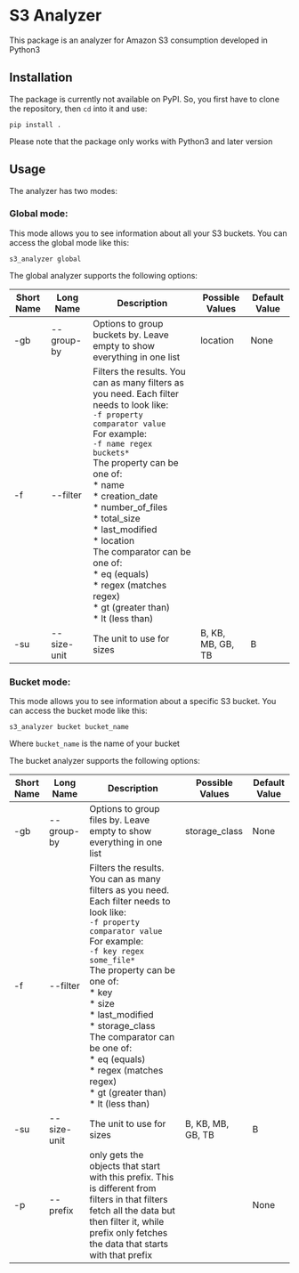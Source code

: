# S3 Analyzer

This package is an analyzer for Amazon S3 consumption developed in Python3

## Installation

The package is currently not available on PyPI. So, you first have to clone the repository, then `cd` into it and use:

```
pip install .
```

Please note that the package only works with Python3 and later version

## Usage

The analyzer has two modes:

### Global mode:

This mode allows you to see information about all your S3 buckets. You can access the global mode like this:

```
s3_analyzer global
```

The global analyzer supports the following options:

| Short Name | Long Name  | Description | Possible Values  | Default Value  | 
|------------|------------|---|---|---|
| -gb        | --group-by | Options to group buckets by. Leave empty to show everything in one list  | location  | None  |
| -f         | --filter   | Filters the results. You can as many filters as you need. Each filter needs to look like:<br>`-f property comparator value`<br>For example:<br>`-f name regex buckets*`<br>The property can be one of:<br>* name<br>* creation_date<br>* number_of_files<br>* total_size<br>* last_modified<br>* location<br>The comparator can be one of:<br>* eq (equals)<br>* regex (matches regex)<br>* gt (greater than)<br>* lt (less than) |   |   |
| -su        | --size-unit| The unit to use for sizes | B, KB, MB, GB, TB  | B |

### Bucket mode:

This mode allows you to see information about a specific S3 bucket. You can access the bucket mode like this:

```
s3_analyzer bucket bucket_name
```

Where `bucket_name` is the name of your bucket

The bucket analyzer supports the following options:

| Short Name | Long Name  | Description | Possible Values  | Default Value  | 
|------------|------------|---|---|---|
| -gb        | --group-by | Options to group files by. Leave empty to show everything in one list  | storage_class  | None  |
| -f         | --filter   | Filters the results. You can as many filters as you need. Each filter needs to look like:<br>`-f property comparator value`<br>For example:<br>`-f key regex some_file*`<br>The property can be one of:<br>* key<br>* size<br>* last_modified<br>* storage_class<br>The comparator can be one of:<br>* eq (equals)<br>* regex (matches regex)<br>* gt (greater than)<br>* lt (less than) |   |   |
| -su        | --size-unit| The unit to use for sizes | B, KB, MB, GB, TB  | B |
| -p         | --prefix   | only gets the objects that start with this prefix. This is different from filters in that filters fetch all the data but then filter it, while prefix only fetches the data that starts with that prefix | | None |
